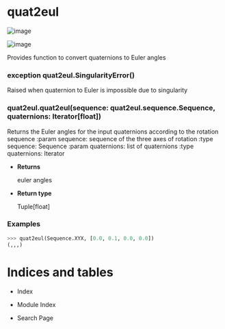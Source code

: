 # quat2eul



![image](https://readthedocs.org/projects/|package|/badge/?version=latest)

<!-- :target: https://|package|.readthedocs.io/en/latest/?badge=latest
:alt: Documentation Status -->


![image](https://codecov.io/gh/ppecheux/|package|/branch/main/graph/badge.svg)

<!-- :target: https://codecov.io/gh/ppecheux/|package| -->
Provides function to convert quaternions to Euler angles


### exception quat2eul.SingularityError()
Raised when quaternion to Euler is impossible
due to singularity


### quat2eul.quat2eul(sequence: quat2eul.sequence.Sequence, quaternions: Iterator[float])
Returns the Euler angles for the input quaternions according to the rotation sequence
:param sequence: sequence of the three axes of rotation
:type sequence: Sequence
:param quaternions: list of quaternions
:type quaternions: Iterator


* **Returns**

    euler angles



* **Return type**

    Tuple[float]


### Examples

```python
>>> quat2eul(Sequence.XYX, [0.0, 0.1, 0.0, 0.0])
(,,,)
```

<!-- toctree::.. image:: https://readthedocs.org/projects/ur/badge/?version=latest

:maxdepth: 2
:caption: Contents: -->
# Indices and tables


* Index


* Module Index


* Search Page
